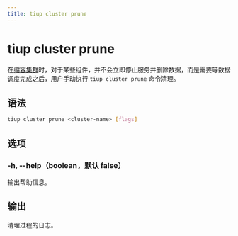 ```yaml
---
title: tiup cluster prune
---
```


# tiup cluster prune

在[缩容集群](/tiup/tiup-component-cluster-scale-in.md)时，对于某些组件，并不会立即停止服务并删除数据，而是需要等数据调度完成之后，用户手动执行 `tiup cluster prune` 命令清理。

## 语法

```sh
tiup cluster prune <cluster-name> [flags]
```

## 选项

### -h, --help（boolean，默认 false）

输出帮助信息。

## 输出

清理过程的日志。

